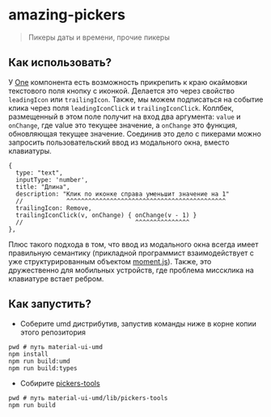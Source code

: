 # amazing-pickers

> Пикеры даты и времени, прочие пикеры

## Как использовать?

У [One](../../lib/form-tools) компонента есть возможность прикрепить к краю окаймовки текстового поля кнопку с иконкой. Делается это через свойство `leadingIcon` или `trailingIcon`. Также, мы можем подписаться на событие клика через поля `leadingIconClick` и `trailingIconClick`. Коллбек, размещенный в этом поле получит на вход два аргумента: `value` и `onChange`, где value это текущее значение, а `onChange` это функция, обновляющая текущее значение. Соединив это дело с пикерами можно запросить пользовательский ввод из модального окна, вместо клавиатуры.

```
{
  type: "text",
  inputType: 'number',
  title: "Длина",
  description: "Клик по иконке справа уменьшит значение на 1"
  //            ^^^^^^^^^^^^^^^^^^^^^^^^^^^^^^^^^^^^^^^^^^^^
  trailingIcon: Remove,
  trailingIconClick(v, onChange) { onChange(v - 1) }
  //                               ^^^^^^^^^^^^^^^
},
```

Плюс такого подхода в том, что ввод из модального окна всегда имеет правильную семантику (прикладной программист взаимодействует с уже структурированным объектом [moment.js](https://momentjs.com/)). Также, это дружественно для мобильных устройств, где проблема миссклика на клавиатуре встает ребром.

## Как запустить?

 - Соберите umd дистрибутив, запустив команды ниже в корне копии этого репозитория

```
pwd # путь material-ui-umd
npm install
npm run build:umd
npm run build:types
```

 - Собирите [pickers-tools](../../lib/pickers-tools)

```
pwd # путь material-ui-umd/lib/pickers-tools
npm run build
```

